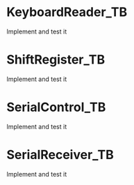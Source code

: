 # KeyboardReader_TB
Implement and test it

# ShiftRegister_TB
Implement and test it

# SerialControl_TB
Implement and test it

# SerialReceiver_TB
Implement and test it
